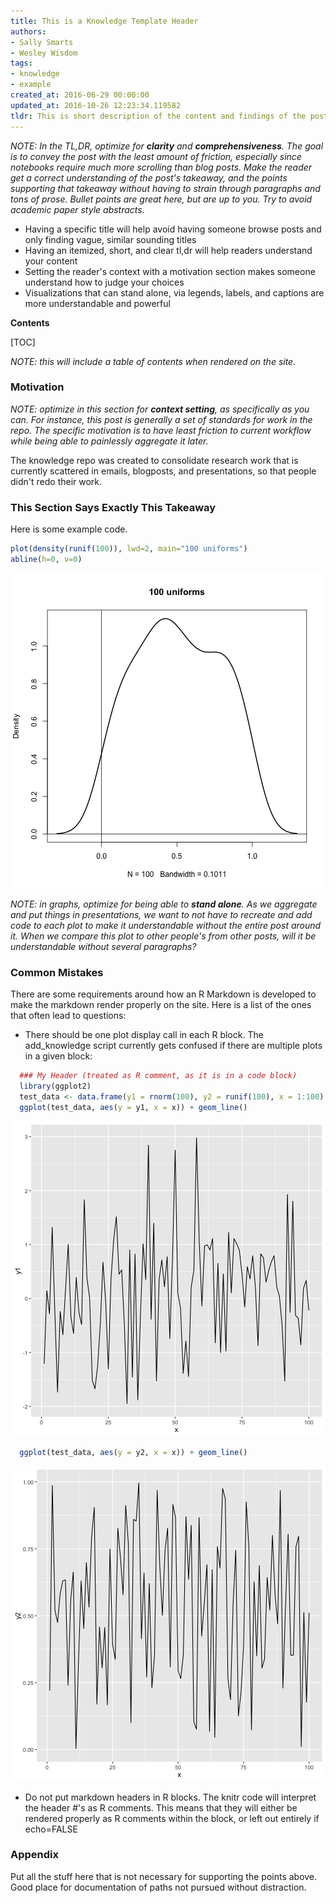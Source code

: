 ```yaml
---
title: This is a Knowledge Template Header
authors:
- Sally Smarts
- Wesley Wisdom
tags:
- knowledge
- example
created_at: 2016-06-29 00:00:00
updated_at: 2016-10-26 12:23:34.119582
tldr: This is short description of the content and findings of the post.
---
```


_NOTE: In the TL,DR, optimize for **clarity** and **comprehensiveness**. The goal is to convey the post with the least amount of friction, especially since notebooks require much more scrolling than blog posts. Make the reader get a correct understanding of the post's takeaway, and the points supporting that takeaway without having to strain through paragraphs and tons of prose. Bullet points are great here, but are up to you. Try to avoid academic paper style abstracts._

* Having a specific title will help avoid having someone browse posts and only finding vague, similar sounding titles
* Having an itemized, short, and clear tl,dr will help readers understand your content
* Setting the reader's context with a motivation section makes someone understand how to judge your choices
* Visualizations that can stand alone, via legends, labels, and captions are more understandable and powerful

**Contents**

[TOC]

_NOTE: this will include a table of contents when rendered on the site._


### Motivation

_NOTE: optimize in this section for **context setting**, as specifically as you can. For instance, this post is generally a set of standards for work in the repo. The specific motivation is to have least friction to current workflow while being able to painlessly aggregate it later._

The knowledge repo was created to consolidate research work that is currently scattered in emails, blogposts, and presentations, so that people didn't redo their work. 

### This Section Says Exactly This Takeaway

Here is some example code.


```r
plot(density(runif(100)), lwd=2, main="100 uniforms")
abline(h=0, v=0)
```

![plot of chunk unnamed-chunk-1](images/unnamed-chunk-1-1.png)


_NOTE: in graphs, optimize for being able to **stand alone**. As we aggregate and put things in presentations, we want to not have to recreate and add code to each plot to make it understandable without the entire post around it. When we compare this plot to other people's from other posts, will it be understandable without several paragraphs?_


### Common Mistakes

There are some requirements around how an R Markdown is developed to make the markdown render properly on the site. Here is a list of the ones that often lead to questions:

 - There should be one plot display call in each R block. The add_knowledge script currently gets confused if there are multiple plots in a given block:


```r
  ### My Header (treated as R comment, as it is in a code block)
  library(ggplot2)
  test_data <- data.frame(y1 = rnorm(100), y2 = runif(100), x = 1:100)
  ggplot(test_data, aes(y = y1, x = x)) + geom_line()
```

![plot of chunk unnamed-chunk-2](images/unnamed-chunk-2-1.png)

```r
  ggplot(test_data, aes(y = y2, x = x)) + geom_line()
```

![plot of chunk unnamed-chunk-2](images/unnamed-chunk-2-2.png)

 - Do not put markdown headers in R blocks. The knitr code will interpret the header #'s as R comments. This means that they will either be rendered properly as R comments within the block, or left out entirely if echo=FALSE

### Appendix

Put all the stuff here that is not necessary for supporting the points above. Good place for documentation of paths not pursued without distraction.
